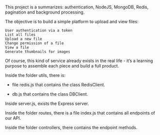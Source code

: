 This project is a summarizes: authentication, NodeJS, MongoDB, Redis, pagination and background processing.

The objective is to build a simple platform to upload and view files:

    User authentication via a token
    List all files
    Upload a new file
    Change permission of a file
    View a file
    Generate thumbnails for images

Of course, this kind of service already exists in the real life - it’s a learning purpose to assemble each piece and build a full product.

Inside the folder utils, there is:
- file redis.js that contains the class RedisClient.


- db.js that contains the class DBClient.

Inside server.js, exists the Express server.

Inside the folder routes, there is a file index.js that contains all endpoints of our API.

Inside the folder controllers, there contains the endpoint methods.

